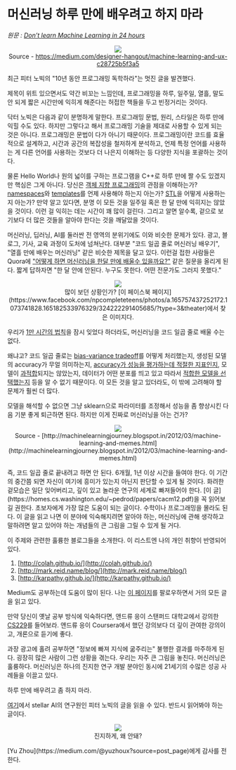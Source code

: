 # 머신러닝 하루 만에 배우려고 하지 마라
*원문 : [Don’t learn Machine Learning in 24 hours](https://towardsdatascience.com/dont-learn-machine-learning-in-24-hours-3ea3624f9881)*
<p align="center"><img src ="https://cdn-images-1.medium.com/max/880/1*erhS3Y1ZtN3bcJAYgaLC_g.gif"/>
<br>
Source - <a href="https://medium.com/designer-hangout/machine-learning-and-ux-c28725b5f3a5">https://medium.com/designer-hangout/machine-learning-and-ux-c28725b5f3a5</a>
   
</p>


최근 피터 노빅의  "10년 동안 프로그래밍 독학하라"는 멋진 글을 발견했다.

제목이 위트 있으면서도 약간 비꼬는 느낌인데, 프로그래밍을 하루, 일주일, 열흘, 말도 안 되게 짧은 시간만에 익히게 해준다는 허접한 책들을 두고 빈정거리는 것이다.

닥터 노빅은 다음과 같이 분명하게 말한다. 프로그래밍 문법, 원리, 스타일은 하루 만에 익힐 수도 있다. 하지만 그렇다고 해서 프로그래밍 기술을 제대로 사용할 수 있게 되는 것은 아니다. 프로그래밍은 문법이 다가 아니기 때문이다. 프로그래밍이란 코드를 효율적으로 설계하고, 시간과 공간의 복잡성을 철저하게 분석하고, 언제 특정 언어를 사용하는 게 다른 언어를 사용하는 것보다 더 나은지 이해하는 등 다양한 지식을 포괄하는 것이다.

물론 Hello World나 원의 넓이를 구하는 프로그램을 C++로 하루 만에 짤 수도 있겠지만 핵심은 그게 아니다. 당신은 [객체 지향 프로그래밍](https://en.wikipedia.org/wiki/Object-oriented_programming)의 관점을 이해하는가? [namespaces](https://msdn.microsoft.com/en-IN/library/5cb46ksf.aspx)와  [templates](http://www.cplusplus.com/doc/oldtutorial/templates/)를 언제 사용해야 하는지 아는가? [STL](https://www.topcoder.com/community/data-science/data-science-tutorials/power-up-c-with-the-standard-template-library-part-1/)을 어떻게 사용하는지 아는가? 만약 알고 있다면, 분명 이 모든 것을 일주일 혹은 한 달 만에 익히지는 않았을 것이다. 이런 걸 익히는 데는 시간이 꽤 많이 걸린다. 그리고 알면 알수록, 겉으로 보기보다 더 많은 것들을 알아야 한다는 것을 깨달았을 것이다.

머신러닝, 딥러닝, AI를 둘러싼 전 영역의 분위기에도 이와 비슷한 문제가 있다. 광고, 블로그, 기사, 교육 과정이 도처에 넘쳐난다. 대부분 "코드 일곱 줄로 머신러닝 배우기", "열흘 만에 배우는 머신러닝" 같은 비슷한 제목을 달고 있다. 이런걸 접한 사람들은 Quora에 ["어떻게 하면 머신러닝을 한달 만에 배울수 있을까요?"](https://www.quora.com/How-should-I-plan-my-day-to-learn-machine-learning-in-30-days) 같은 질문을 올리게 된다.  짧게 답하자면 "한 달 안에 안된다. 누구도 못한다. 어떤 전문가도 그러지 못했다."

<p align="center"><img src ="https://cdn-images-1.medium.com/max/880/1*U_mJ4Yq7pUctpFYwlx1u0g.jpeg" />
<br>
많이 보던 상황인가? [이 페이스북 페이지](https://www.facebook.com/npcompleteteens/photos/a.165757437252172.1073741828.165182533976329/324222291405685/?type=3&theater)에서 찾은 이미지다.
</p>

우리가 [1만 시간의 법칙](https://www.businessinsider.in/Malcolm-Gladwell-Explains-What-Everyone-Gets-Wrong-About-His-Famous-10000-Hour-Rule/articleshow/35964144.cms)을 잠시 잊었다 하더라도, 머신러닝을 코드 일곱 줄로 배울 수는 없다.

왜냐고? 코드 일곱 줄로는 [bias-variance tradeoff](https://en.wikipedia.org/wiki/Bias%E2%80%93variance_tradeoff)를 어떻게 처리했는지, 생성된 모델의 accuracy가 무얼 의미하는지, [accuracy가 성능을 평가하는데 적절한 지표인지](https://stats.stackexchange.com/questions/34193/how-to-choose-an-error-metric-when-evaluating-a-classifier), 모델이 [과적합](https://towardsdatascience.com/overfitting-vs-underfitting-a-complete-example-d05dd7e19765)되지는 않았는지, 데이터가 어떤 분포를 띄고 있고 따라서 [적합한 모델을 선택했는지](https://www.itl.nist.gov/div898/handbook/pmd/section4/pmd422.htm) 등을 알 수 없기 때문이다. 이 모든 것을 알고 있더라도, 이 밖에 고려해야 할 문제가 훨씬 더 많다.

모델을 해석할 수 없으면 그냥 sklearn으로 파라미터를 조정해서 성능을 좀 향상시킨 다음 기분 좋게 퇴근하면 된다. 하지만 이게 진짜로 머신러닝을 아는 건가?

<p align="center"><img src ="https://cdn-images-1.medium.com/max/1600/1*jy7DT6-R_xXvZKvz-_-n7g.jpeg" />
<br>
Source - [http://machinelearningjourney.blogspot.in/2012/03/machine-learning-and-memes.html](http://machinelearningjourney.blogspot.in/2012/03/machine-learning-and-memes.html)
</p>
즉, 코드 일곱 줄로 끝내려고 하면 안 된다. 6개월, 1년 이상 시간을 들여야 한다. 이 기간의 중간쯤 되면 자신이 여기에 흥미가 있는지 아닌지 판단할 수 있게 될 것이다. 화려한 겉모습은 일단 잊어버리고, 깊이 있고 놀라운 연구의 세계로 빠져들어야 한다. [이 글](https://homes.cs.washington.edu/~pedrod/papers/cacm12.pdf)을 꼭 읽어보길 권한다. 초보자에게 가장 많은 도움이 되는 글이다. 수학이나 프로그래밍을 몰라도 된다. 이 글을 읽고 나면 이 분야에 익숙해지려면 알아야 하는, 머신러닝에 관해 생각하고 말하려면 알고 있어야 하는 개념들의 큰 그림을 그릴 수 있게 될 거다. 

이 주제와 관련한 훌륭한 블로그들을 소개한다. 이 리스트엔 나의 개인 취향이 반영되어 있다.

1.  [http://colah.github.io/](http://colah.github.io/)
2.  [http://mark.reid.name/blog/](http://mark.reid.name/blog/)
3.  [http://karpathy.github.io/](http://karpathy.github.io/)

Medium도 공부하는데 도움이 많이 된다. 나는 [이 페이지](https://towardsdatascience.com/)를 팔로우하면서 거의 모든 글을 읽고 있다.

만약 당신이 옛날 공부 방식에 익숙하다면, 앤드류 응이 스탠퍼드 대학교에서 강의한 [CS229](https://see.stanford.edu/course/cs229)를 들어보라. 앤드류 응이 Coursera에서 했던 강의보다 더 깊이 관여한 강의이고, 개론으로 듣기에 좋다.

과장 광고에 홀려 공부하면 "정보에 빠져 지식에 굶주리는" 불행한 결과를 마주하게 된다. 굉장히 많은 사람이 그런 상황을 겪는다. 우리는 자주 큰 그림을 놓친다. 머신러닝은 훌륭하다. 머신러닝은 하나의 진지한 연구 개발 분야인 동시에 21세기의 수많은 성공 사례들을 이끌고 있다.

하루 만에 배우려고 좀 하지 마라.

[여기](http://norvig.com/21-days.html)에서 stellar AI의 연구원인 피터 노빅의 글을 읽을 수 있다. 반드시 읽어봐야 하는 글이다.

<p align="center"><img src ="https://cdn-images-1.medium.com/max/880/1*aYFSCHBK6Nc1L1MGRrk1hw.jpeg" />
<br>
진지하게, 왜 안돼?
</p>
[Yu Zhou](https://medium.com/@yuzhoux?source=post_page)에게 감사를 전한다.
